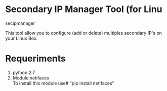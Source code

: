 # Secondary IP Manager Tool (for Linu
secipmanager

This tool allow you to configure (add or delete) multiples secondary IP's on your Linux Box.

# Requeriments

1. python 2.7
2. Module:netifaces  
To install this module use# "pip install netifaces"
